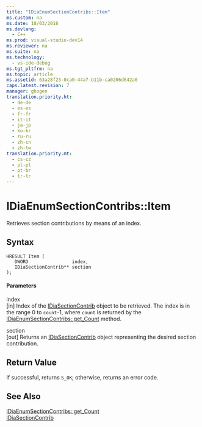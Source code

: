 ```yaml
---
title: "IDiaEnumSectionContribs::Item"
ms.custom: na
ms.date: 10/03/2016
ms.devlang: 
  - C++
ms.prod: visual-studio-dev14
ms.reviewer: na
ms.suite: na
ms.technology: 
  - vs-ide-debug
ms.tgt_pltfrm: na
ms.topic: article
ms.assetid: 63a28f23-0ca0-44a7-b11b-ca0206d642a0
caps.latest.revision: 7
manager: ghogen
translation.priority.ht: 
  - de-de
  - es-es
  - fr-fr
  - it-it
  - ja-jp
  - ko-kr
  - ru-ru
  - zh-cn
  - zh-tw
translation.priority.mt: 
  - cs-cz
  - pl-pl
  - pt-br
  - tr-tr
---
```

# IDiaEnumSectionContribs::Item
Retrieves section contributions by means of an index.  
  
## Syntax  
  
```cpp#  
HRESULT Item (   
   DWORD                index,  
   IDiaSectionContrib** section  
);  
```  
  
#### Parameters  
 index  
 [in] Index of the [IDiaSectionContrib](../VS_debugger/IDiaSectionContrib.md) object to be retrieved. The index is in the range 0 to `count`-1, where `count` is returned by the [IDiaEnumSectionContribs::get_Count](../VS_debugger/IDiaEnumSectionContribs--get_Count.md) method.  
  
 section  
 [out] Returns an [IDiaSectionContrib](../VS_debugger/IDiaSectionContrib.md) object representing the desired section contribution.  
  
## Return Value  
 If successful, returns `S_OK`; otherwise, returns an error code.  
  
## See Also  
 [IDiaEnumSectionContribs::get_Count](../VS_debugger/IDiaEnumSectionContribs--get_Count.md)   
 [IDiaSectionContrib](../VS_debugger/IDiaSectionContrib.md)